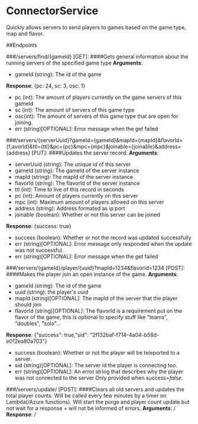 # ConnectorService
Quickly allows servers to send players to games based on the game type, map and flavor.

##Endpoints

###/servers/find/{gameId} [GET]:
####Gets general information about the running servers of the specified game type
**Arguments**:
- gameId (string): The id of the game

**Response**: {pc: 24, sc: 3, osc: 1}
- pc (int): The amount of players currently on the game servers of this gameId
- sc (int): The amount of servers of this game type
- osc(int): The amount of servers of this game type that are open for joining.
- err (string)[OPTIONAL]: Error message when the get failed

###/servers/{serverUuid}?gameId={gameId}&mapId={mapId}&flavorId={f;avorId}&ttl={ttl}&pc={pc}&mpc={mpc}&joinable={joinable}&address={address} [PUT]:
####Updates the server record.
**Arguments**:
- serverUuid (string): The unique id of this server
- gameId (string): The gameId of the server instance
- mapId (string): The mapId of the server instance
- flavorId (string): The flavorId of the server instance
- ttl (int): Time to live of this record in seconds
- pc (int): Amount of players currently on this server
- mpc (int): Maximum amount of players allowed on this server
- address (string): Address formated as ip:port
- joinable (boolean): Whether or not this server can be joined

**Response**: {success: true}
- success (boolean): Whether or not the record was updated successfully 
- err (string)[OPTIONAL]: Error message only responded when the update was not successful.
- err (string)[OPTIONAL]: Error message when the get failed

###/servers/{gameId}/player/{uuid}?mapId=1234&flavorId=1234 [POST]:
####Makes the player join an open instance of the game.
**Arguments**:
- gameId (string): The id of the game
- uuid (string): the player's uuid
- mapId (string)[OPTIONAL]: The mapId of the server that the player should join
- flavorId (string)[OPTIONAL]: The flavorId is a requirement put on the flavor of the game, this is optional to specify stuff like "teams", "doubles", "solo"...

**Response**: {"success": true,"sid": "2f132baf-f714-4a04-b58d-e012ea80a703"}
- success (boolean): Whether or not the player will be teleported to a server.
- sid (string)[OPTIONAL]: The server id the player is connecting too.
- err (string)[OPTIONAL]: An error string that describes why the player was not connected to the server Only provided when success=*false*.

###/servers/update/ [POST]:
####Clears all old servers and updates the total player counts.
Will be called every few minutes by a timer on Lambda(/Azure functions). 
Will start the purge and player count update but not wait for a response + will not be informed of errors.
**Arguments**:
/
**Response**:
/
